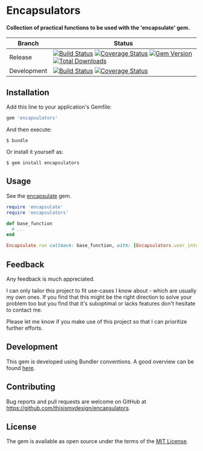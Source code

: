 # Encapsulators

#### Collection of practical functions to be used with the 'encapsulate' gem.

| Branch | Status |
| ------ | ------ |
| Release | [![Build Status](https://travis-ci.org/thisismydesign/encapsulators.svg?branch=release)](https://travis-ci.org/thisismydesign/encapsulators)   [![Coverage Status](https://coveralls.io/repos/github/thisismydesign/encapsulators/badge.svg?branch=release)](https://coveralls.io/github/thisismydesign/encapsulators?branch=release)   [![Gem Version](https://badge.fury.io/rb/encapsulators.svg)](https://badge.fury.io/rb/encapsulators)   [![Total Downloads](http://ruby-gem-downloads-badge.herokuapp.com/encapsulators?type=total)](https://rubygems.org/gems/encapsulators) |
| Development | [![Build Status](https://travis-ci.org/thisismydesign/encapsulators.svg?branch=master)](https://travis-ci.org/thisismydesign/encapsulators)   [![Coverage Status](https://coveralls.io/repos/github/thisismydesign/encapsulators/badge.svg?branch=master)](https://coveralls.io/github/thisismydesign/encapsulators?branch=master) |

## Installation

Add this line to your application's Gemfile:

```ruby
gem 'encapsulators'
```

And then execute:

    $ bundle

Or install it yourself as:

    $ gem install encapsulators

## Usage

See the [encapsulate](https://github.com/thisismydesign/encapsulate) gem.

```ruby
require 'encapsulate'
require 'encapsulators'

def base_function
  # ...
end

Encapsulate.run callback: base_function, with: [Encapsulators.user_interaction_before_return, Encapsulators.exception_handling]
```

## Feedback

Any feedback is much appreciated.

I can only tailor this project to fit use-cases I know about - which are usually my own ones. If you find that this might be the right direction to solve your problem too but you find that it's suboptimal or lacks features don't hesitate to contact me.

Please let me know if you make use of this project so that I can prioritize further efforts.

## Development

This gem is developed using Bundler conventions. A good overview can be found [here](http://bundler.io/v1.14/guides/creating_gem.html).

## Contributing

Bug reports and pull requests are welcome on GitHub at https://github.com/thisismydesign/encapsulators.

## License

The gem is available as open source under the terms of the [MIT License](http://opensource.org/licenses/MIT).
